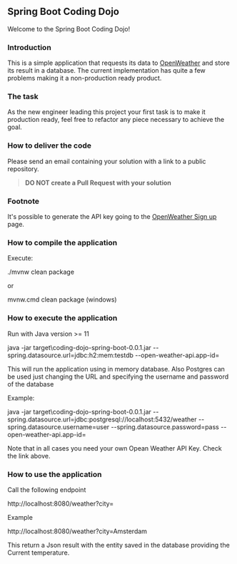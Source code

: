 Spring Boot Coding Dojo
---

Welcome to the Spring Boot Coding Dojo!

### Introduction

This is a simple application that requests its data to [OpenWeather](https://openweathermap.org/) and store its result 
in a database. The current implementation has quite a few problems making it a non-production ready product.

### The task

As the new engineer leading this project your first task is to make it production ready, feel free to refactor any piece
necessary to achieve the goal.

### How to deliver the code

Please send an email containing your solution with a link to a public repository.

>**DO NOT create a Pull Request with your solution** 

### Footnote
It's possible to generate the API key going to the [OpenWeather Sign up](https://openweathermap.org/appid) page.

### How to compile the application

Execute: 

./mvnw clean package 

or

mvnw.cmd clean package (windows)

### How to execute the application

Run with Java version >= 11

java -jar target\coding-dojo-spring-boot-0.0.1.jar --spring.datasource.url=jdbc:h2:mem:testdb --open-weather-api.app-id=<YOUR API KEY>

This will run the application using in memory database. Also Postgres can be used just changing the URL 
and specifying the username and password of the database

Example:

java -jar target\coding-dojo-spring-boot-0.0.1.jar --spring.datasource.url=jdbc:postgresql://localhost:5432/weather
 --spring.datasource.username=user --spring.datasource.password=pass --open-weather-api.app-id=<YOUR API KEY>

Note that in all cases you need your own Opean Weather API Key. Check the link above.

### How to use the application

Call the following endpoint

http://localhost:8080/weather?city=<City>

Example

http://localhost:8080/weather?city=Amsterdam

This return a Json result with the entity saved in the database providing the Current temperature.







